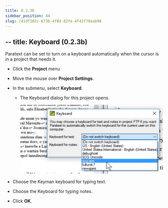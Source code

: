 ```yaml
---
title: 0.2.3b
sidebar_position: 44
slug: /41df282c-6736-4f8d-82fe-4f41f78aab98
---
```




## -- title: Keyboard (0.2.3b)


Paratext can be set to turn on a keyboard automatically when the cursor is in a project that needs it.

- Click the **Project** menu
- Move the mouse over **Project Settings**.
- In the submenu, select **Keyboard**.
	- The Keyboard dialog for this project opens.

		![](./2006993721.png)

- Choose the Keyman keyboard for typing text.
- Choose the Keyboard for typing notes.
- Click **OK**.

